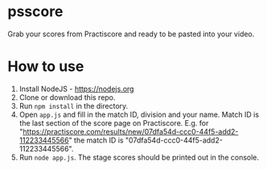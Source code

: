# psscore
Grab your scores from Practiscore and ready to be pasted into your video.

# How to use
1. Install NodeJS - https://nodejs.org
2. Clone or download this repo.
3. Run `npm install` in the directory.
4. Open `app.js` and fill in the match ID, division and your name. Match ID is the last section of the score page on Practiscore. E.g. for "https://practiscore.com/results/new/07dfa54d-ccc0-44f5-add2-112233445566" the match ID is "07dfa54d-ccc0-44f5-add2-112233445566".
5. Run `node app.js`. The stage scores should be printed out in the console.
